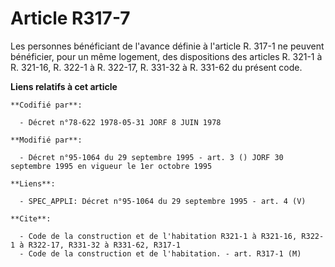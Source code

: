 # Article R317-7

Les personnes bénéficiant de l'avance définie à l'article R. 317-1 ne peuvent bénéficier, pour un même logement, des
dispositions des articles R. 321-1 à R. 321-16, R. 322-1 à R. 322-17, R. 331-32 à R. 331-62 du présent code.

**Liens relatifs à cet article**

	**Codifié par**:

	  - Décret n°78-622 1978-05-31 JORF 8 JUIN 1978

	**Modifié par**:

	  - Décret n°95-1064 du 29 septembre 1995 - art. 3 () JORF 30 septembre 1995 en vigueur le 1er octobre 1995

	**Liens**:

	  - SPEC_APPLI: Décret n°95-1064 du 29 septembre 1995 - art. 4 (V)

	**Cite**:

	  - Code de la construction et de l'habitation R321-1 à R321-16, R322-1 à R322-17, R331-32 à R331-62, R317-1
	  - Code de la construction et de l'habitation. - art. R317-1 (M)
